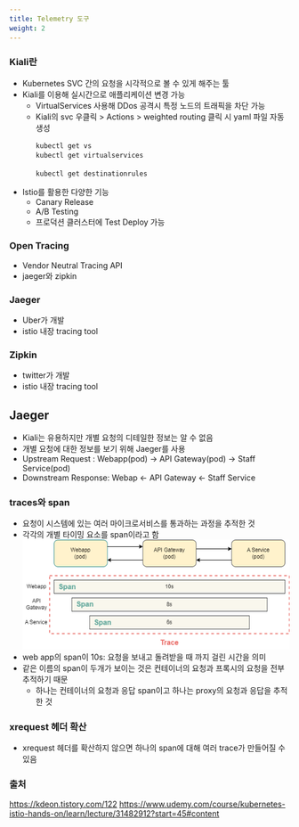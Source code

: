 ```yaml
---
title: Telemetry 도구
weight: 2
---
```

###  Kiali란
- Kubernetes SVC 간의 요청을 시각적으로 볼 수 있게 해주는 툴
- Kiali를 이용해 실시간으로 애플리케이션 변경 가능
  - VirtualServices 사용해 DDos 공격시 특정 노드의 트래픽을 차단 가능
  - Kiali의 svc 우클릭 > Actions > weighted routing 클릭 시 yaml 파일 자동 생성
    ```bash
    kubectl get vs
    kubectl get virtualservices

    kubectl get destinationrules
    ```
- Istio를 활용한 다양한 기능
  - Canary Release
  - A/B Testing
  - 프로덕션 클러스터에 Test Deploy 가능

### Open Tracing
- Vendor Neutral Tracing API
- jaeger와 zipkin

### Jaeger
- Uber가 개발
- istio 내장 tracing tool

### Zipkin
- twitter가 개발
- istio 내장 tracing tool

## Jaeger
- Kiali는 유용하지만 개별 요청의 디테일한 정보는 알 수 없음
- 개별 요청에 대한 정보를 보기 위해 Jaeger를 사용
- Upstream Request : Webapp(pod) -> API Gateway(pod) -> Staff Service(pod)
- Downstream Response: Webap <- API Gateway <- Staff Service

### traces와 span
- 요청이 시스템에 있는 여러 마이크로서비스를 통과하는 과정을 추적한 것
- 각각의 개별 타이밍 요소를 span이라고 함
![](trace_span.png)
- web app의 span이 10s: 요청을 보내고 돌려받을 때 까지 걸린 시간을 의미
- 같은 이름의 span이 두개가 보이는 것은 컨테이너의 요청과 프록시의 요청을 전부 추적하기 때문
  - 하나는 컨테이너의 요청과 응답 span이고 하나는 proxy의 요청과 응답을 추적한 것

### xrequest 헤더 확산
- xrequest 헤더를 확산하지 않으면 하나의 span에 대해 여러 trace가 만들어질 수 있음

### 출처
https://kdeon.tistory.com/122
https://www.udemy.com/course/kubernetes-istio-hands-on/learn/lecture/31482912?start=45#content